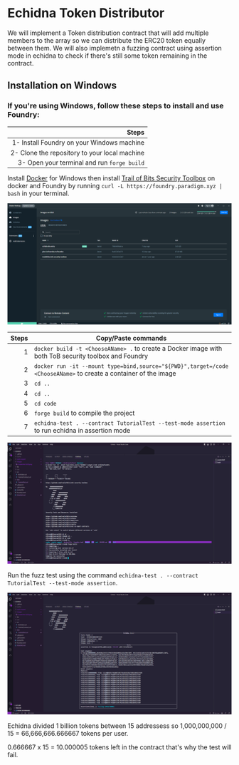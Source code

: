 # Echidna Token Distributor
We will implement a Token distribution contract that will add multiple members to the array so we can distribute the ERC20 token equally between them. 
We will also implemetn a fuzzing contract using assertion mode in echidna to check if there's still some token remaining in the contract.
## Installation on Windows
### If you're using Windows, follow these steps to install and use Foundry:

| Steps |  
|-----:|
|1- Install Foundry on your Windows machine |
|2- Clone the repository to your local machine |
|3- Open your terminal and run ```forge build``` |


Install [Docker](https://www.docker.com/) for Windows then install [Trail of Bits Security Toolbox](https://github.com/trailofbits/eth-security-toolbox) on docker and Foundry by running ```curl -L https://foundry.paradigm.xyz | bash``` in your terminal.  

![alt text](https://github.com/PatoSF/Echidna_Token_Distributor/blob/master/Images/docker.png)

| Steps | Copy/Paste commands |
|-----:|-----------|
|     1| ```docker build -t <ChooseAName> .``` to create a Docker image with both ToB security toolbox and Foundry|
|     2| ```docker run -it --mount type=bind,source="${PWD}",target=/code <ChooseAName>``` to create a container of the image  |
|     3| ```cd ..```       |
|     4| ```cd ..```       |
|     5| ```cd code```       |
|     6| ```forge build``` to compile the project       |
|     7| ```echidna-test . --contract TutorialTest --test-mode assertion``` to run echidna in assertion mode      |

![alt text](https://github.com/PatoSF/Echidna_Token_Distributor/blob/master/Images/Screenshot%20(433).png) 

Run the fuzz test using the command ```echidna-test . --contract TutorialTest --test-mode assertion```.

![alt text](https://github.com/PatoSF/Echidna_Token_Distributor/blob/master/Images/Screenshot%20(434).png) 

Echidna divided 1 billion tokens between 15 addressess so 1,000,000,000 / 15 = 66,666,666.666667 tokens per user.

0.666667 x 15 = 10.000005 tokens left in the contract that's why the test will fail.
